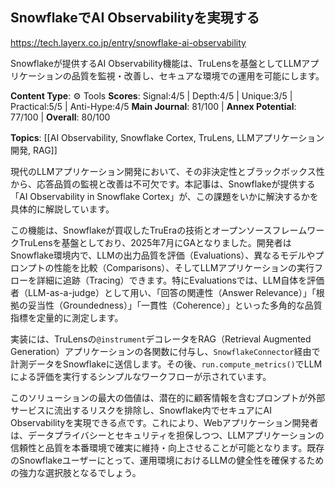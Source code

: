 ## SnowflakeでAI Observabilityを実現する

https://tech.layerx.co.jp/entry/snowflake-ai-observability

Snowflakeが提供するAI Observability機能は、TruLensを基盤としてLLMアプリケーションの品質を監視・改善し、セキュアな環境での運用を可能にします。

**Content Type**: ⚙️ Tools
**Scores**: Signal:4/5 | Depth:4/5 | Unique:3/5 | Practical:5/5 | Anti-Hype:4/5
**Main Journal**: 81/100 | **Annex Potential**: 77/100 | **Overall**: 80/100

**Topics**: [[AI Observability, Snowflake Cortex, TruLens, LLMアプリケーション開発, RAG]]

現代のLLMアプリケーション開発において、その非決定性とブラックボックス性から、応答品質の監視と改善は不可欠です。本記事は、Snowflakeが提供する「AI Observability in Snowflake Cortex」が、この課題をいかに解決するかを具体的に解説しています。

この機能は、Snowflakeが買収したTruEraの技術とオープンソースフレームワークTruLensを基盤としており、2025年7月にGAとなりました。開発者はSnowflake環境内で、LLMの出力品質を評価（Evaluations）、異なるモデルやプロンプトの性能を比較（Comparisons）、そしてLLMアプリケーションの実行フローを詳細に追跡（Tracing）できます。特にEvaluationsでは、LLM自体を評価者（LLM-as-a-judge）として用い、「回答の関連性（Answer Relevance）」「根拠の妥当性（Groundedness）」「一貫性（Coherence）」といった多角的な品質指標を定量的に測定します。

実装には、TruLensの`@instrument`デコレータをRAG（Retrieval Augmented Generation）アプリケーションの各関数に付与し、`SnowflakeConnector`経由で計測データをSnowflakeに送信します。その後、`run.compute_metrics()`でLLMによる評価を実行するシンプルなワークフローが示されています。

このソリューションの最大の価値は、潜在的に顧客情報を含むプロンプトが外部サービスに流出するリスクを排除し、Snowflake内でセキュアにAI Observabilityを実現できる点です。これにより、Webアプリケーション開発者は、データプライバシーとセキュリティを担保しつつ、LLMアプリケーションの信頼性と品質を本番環境で確実に維持・向上させることが可能となります。既存のSnowflakeユーザーにとって、運用環境におけるLLMの健全性を確保するための強力な選択肢となるでしょう。
